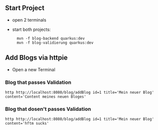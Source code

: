 ## Start Project

- open 2 terminals
- start both projects:

  ```
    mvn -f blog-backend quarkus:dev
    mvn -f blog-validierung quarkus:dev
  ```

## Add Blogs via httpie

- Open a new Terminal

### Blog that passes Validation

```
http http://localhost:8080/blog/addBlog id=1 title='Mein neuer Blog' content='Content meines neuen Bloges'
```

### Blog that dosen't passes Validation

```
http http://localhost:8080/blog/addBlog id=1 title='Mein neuer Blog' content='hftm sucks'
```
